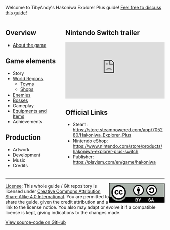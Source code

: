 # Home
Welcome to TibyAndy's Hakoniwa Explorer Plus guide! [Feel free to discuss this guide!](https://github.com/tibyandy/hakoniwa-explorer-plus-guide/discussions)

<style>
.home { margin-top: -2ch }
h1 { display: none }
@media only screen and (min-width: 680px) {
  .columns {
    display: flex;
    flex-direction: row;
    justify-content: space-between;
  }
  .column:first-child {
      width: 35%;
      max-width: 300px;
  }
  .column:last-child {
      width: 65%;
      max-width: 670px;
  }
}
.columns { margin-bottom: 2ch; }
</style>

<div class="columns">
<div class="column" markdown="1">

## Overview
- [About the game](about/what-is.md)

## Game elements
- Story
- [World Regions](game/map.md)
  - [Towns](game/towns.md)
  - [Shops](game/shops.md)
- [Enemies](game/enemies.md)
- [Bosses](game/bosses.md)
- Gameplay
- [Equipments and Items](game/items.md)
- Achievements

## Production
- Artwork
- Development
- Music
- Credits

</div>
<div class="column" markdown="1">

## Nintendo Switch trailer

<iframe style="width:100%;aspect-ratio:16/9" src="https://www.youtube.com/embed/tXQDw8vBLcc?rel=0&modestbranding=1" title="YouTube video player" frameborder="0" allow="accelerometer; autoplay; clipboard-write; encrypted-media; gyroscope; picture-in-picture" allowfullscreen></iframe>


## Official Links

- Steam: <https://store.steampowered.com/app/705280/Hakoniwa_Explorer_Plus>
- Nintendo eShop: <https://www.nintendo.com/store/products/hakoniwa-explorer-plus-switch>
- Publisher: <https://playism.com/en/game/hakoniwa>

</div>
</div>

-----

<img src="CC_BY-SA_icon.svg" style="float: right"> [License](LICENSE): This whole guide / Git repository is licensed under [Creative Commons Attribution Share Alike 4.0 International](
https://creativecommons.org/licenses/by-sa/4.0/). You are permitted to share the guide, given the credit attribution and a link to the license notice. You also may adapt or evolve it if a compatible license is kept, giving indications to the changes made.

[View source-code on GitHub](https://github.com/tibyandy/hakoniwa-explorer-plus-guide)